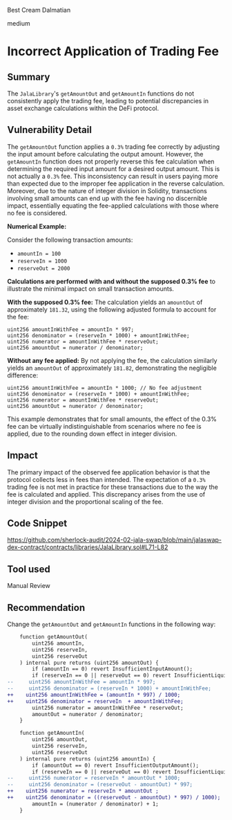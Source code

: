 Best Cream Dalmatian

medium

# Incorrect Application of Trading Fee

## Summary

The `JalaLibrary`'s `getAmountOut` and `getAmountIn` functions do not consistently apply the trading fee, leading to potential discrepancies in asset exchange calculations within the DeFi protocol.

## Vulnerability Detail

The `getAmountOut` function applies a `0.3%` trading fee correctly by adjusting the input amount before calculating the output amount. However, the `getAmountIn` function does not properly reverse this fee calculation when determining the required input amount for a desired output amount. This is not actually a `0.3%` fee. This inconsistency can result in users paying more than expected due to the improper fee application in the reverse calculation. Moreover, due to the nature of integer division in Solidity, transactions involving small amounts can end up with the fee having no discernible impact, essentially equating the fee-applied calculations with those where no fee is considered.

**Numerical Example:**

Consider the following transaction amounts:

- `amountIn = 100`
- `reserveIn = 1000`
- `reserveOut = 2000`

**Calculations are performed with and without the supposed 0.3% fee** to illustrate the minimal impact on small transaction amounts.

**With the supposed 0.3% fee:**
The calculation yields an `amountOut` of approximately `181.32`, using the following adjusted formula to account for the fee:

```solidity
uint256 amountInWithFee = amountIn * 997;
uint256 denominator = (reserveIn * 1000) + amountInWithFee;
uint256 numerator = amountInWithFee * reserveOut;
uint256 amountOut = numerator / denominator;
```

**Without any fee applied:**
By not applying the fee, the calculation similarly yields an `amountOut` of approximately `181.82`, demonstrating the negligible difference:

```solidity
uint256 amountInWithFee = amountIn * 1000; // No fee adjustment
uint256 denominator = (reserveIn * 1000) + amountInWithFee;
uint256 numerator = amountInWithFee * reserveOut;
uint256 amountOut = numerator / denominator;
```

This example demonstrates that for small amounts, the effect of the 0.3% fee can be virtually indistinguishable from scenarios where no fee is applied, due to the rounding down effect in integer division.

## Impact

The primary impact of the observed fee application behavior is that the protocol collects less in fees than intended. The expectation of a `0.3%` trading fee is not met in practice for these transactions due to the way the fee is calculated and applied. This discrepancy arises from the use of integer division and the proportional scaling of the fee.


## Code Snippet

https://github.com/sherlock-audit/2024-02-jala-swap/blob/main/jalaswap-dex-contract/contracts/libraries/JalaLibrary.sol#L71-L82

## Tool used

Manual Review

## Recommendation

Change the `getAmountOut` and `getAmountIn` functions in the following way:

```diff
    function getAmountOut(
        uint256 amountIn,
        uint256 reserveIn,
        uint256 reserveOut
    ) internal pure returns (uint256 amountOut) {
        if (amountIn == 0) revert InsufficientInputAmount();
        if (reserveIn == 0 || reserveOut == 0) revert InsufficientLiquidity();
--     uint256 amountInWithFee = amountIn * 997;
--     uint256 denominator = (reserveIn * 1000) + amountInWithFee;
++    uint256 amountInWithFee = (amountIn * 997) / 1000;
++    uint256 denominator = reserveIn  + amountInWithFee;
        uint256 numerator = amountInWithFee * reserveOut;
        amountOut = numerator / denominator;
    }

    function getAmountIn(
        uint256 amountOut,
        uint256 reserveIn,
        uint256 reserveOut
    ) internal pure returns (uint256 amountIn) {
        if (amountOut == 0) revert InsufficientOutputAmount();
        if (reserveIn == 0 || reserveOut == 0) revert InsufficientLiquidity();
--     uint256 numerator = reserveIn * amountOut * 1000;
--     uint256 denominator = (reserveOut - amountOut) * 997;
++    uint256 numerator = reserveIn * amountOut ;
++    uint256 denominator = ((reserveOut - amountOut) * 997) / 1000);
        amountIn = (numerator / denominator) + 1;
    }
```
